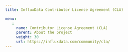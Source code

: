 ```yaml
---
title: InfluxData Contributor License Agreement (CLA)

menu:
   :
     name: Contributor License Agreement (CLA)
     parent: About the project
     weight: 30
     url: https://influxdata.com/community/cla/
---
```

